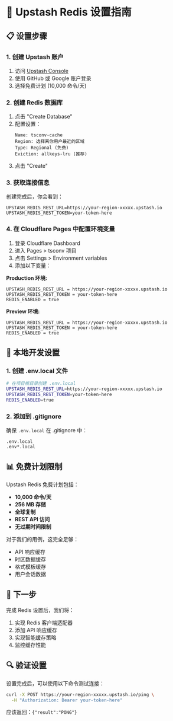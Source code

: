 # 🔧 Upstash Redis 设置指南

## 📋 设置步骤

### 1. 创建 Upstash 账户

1. 访问 [Upstash Console](https://console.upstash.com/)
2. 使用 GitHub 或 Google 账户登录
3. 选择免费计划 (10,000 命令/天)

### 2. 创建 Redis 数据库

1. 点击 "Create Database"
2. 配置设置：
   ```
   Name: tsconv-cache
   Region: 选择离你用户最近的区域
   Type: Regional (免费)
   Eviction: allkeys-lru (推荐)
   ```
3. 点击 "Create"

### 3. 获取连接信息

创建完成后，你会看到：

```
UPSTASH_REDIS_REST_URL=https://your-region-xxxxx.upstash.io
UPSTASH_REDIS_REST_TOKEN=your-token-here
```

### 4. 在 Cloudflare Pages 中配置环境变量

1. 登录 Cloudflare Dashboard
2. 进入 Pages > tsconv 项目
3. 点击 Settings > Environment variables
4. 添加以下变量：

**Production 环境:**

```
UPSTASH_REDIS_REST_URL = https://your-region-xxxxx.upstash.io
UPSTASH_REDIS_REST_TOKEN = your-token-here
REDIS_ENABLED = true
```

**Preview 环境:**

```
UPSTASH_REDIS_REST_URL = https://your-region-xxxxx.upstash.io
UPSTASH_REDIS_REST_TOKEN = your-token-here
REDIS_ENABLED = true
```

## 🔧 本地开发设置

### 1. 创建 .env.local 文件

```bash
# 在项目根目录创建 .env.local
UPSTASH_REDIS_REST_URL=https://your-region-xxxxx.upstash.io
UPSTASH_REDIS_REST_TOKEN=your-token-here
REDIS_ENABLED=true
```

### 2. 添加到 .gitignore

确保 `.env.local` 在 .gitignore 中：

```
.env.local
.env*.local
```

## 📊 免费计划限制

Upstash Redis 免费计划包括：

- **10,000 命令/天**
- **256 MB 存储**
- **全球复制**
- **REST API 访问**
- **无过期时间限制**

对于我们的用例，这完全足够：

- API 响应缓存
- 时区数据缓存
- 格式模板缓存
- 用户会话数据

## 🚀 下一步

完成 Redis 设置后，我们将：

1. 实现 Redis 客户端适配器
2. 添加 API 响应缓存
3. 实现智能缓存策略
4. 监控缓存性能

## 🔍 验证设置

设置完成后，可以使用以下命令测试连接：

```bash
curl -X POST https://your-region-xxxxx.upstash.io/ping \
  -H "Authorization: Bearer your-token-here"
```

应该返回：`{"result":"PONG"}`
